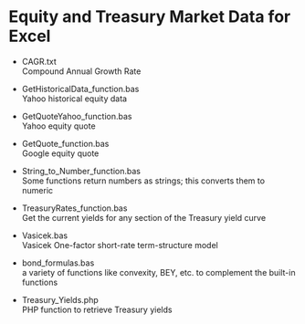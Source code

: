 Equity and Treasury Market Data for Excel
========================================================

* CAGR.txt  
Compound Annual Growth Rate  

* GetHistoricalData_function.bas  
Yahoo historical equity data  

* GetQuoteYahoo_function.bas  
Yahoo equity quote  

* GetQuote_function.bas  
Google equity quote  

* String_to_Number_function.bas  
Some functions return numbers as strings; this converts them to numeric  

* TreasuryRates_function.bas  
Get the current yields for any section of the Treasury yield curve  

* Vasicek.bas  
Vasicek One-factor short-rate term-structure model  

* bond_formulas.bas  
a variety of functions like convexity, BEY, etc. to complement the built-in functions  

* Treasury_Yields.php  
PHP function to retrieve Treasury yields